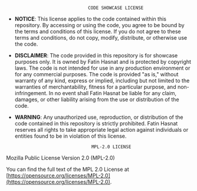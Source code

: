 
                                   CODE SHOWCASE LICENSE                           


- **NOTICE**: This license applies to the code contained within this repository. By accessing 
   or using the code, you agree to be bound by the terms and conditions of this license. 
   If you do not agree to these terms and conditions, do not copy, modify, distribute, 
   or otherwise use the code.

- **DISCLAIMER**: The code provided in this repository is for showcase purposes only. 
   It is owned by Fatin Hasnat and is protected by copyright laws. The code is not 
   intended for use in any production environment or for any commercial purposes. 
   The code is provided "as is," without warranty of any kind, express or implied, 
   including but not limited to the warranties of merchantability, fitness for a 
   particular purpose, and non-infringement. In no event shall Fatin Hasnat be liable 
   for any claim, damages, or other liability arising from the use or distribution 
   of the code.

- **WARNING**: Any unauthorized use, reproduction, or distribution of the code contained 
   in this repository is strictly prohibited. Fatin Hasnat reserves all rights to 
   take appropriate legal action against individuals or entities found to be in 
   violation of this license.


                                   MPL-2.0 LICENSE                           


Mozilla Public License Version 2.0 (MPL-2.0)

You can find the full text of the MPL 2.0 License at [https://opensource.org/licenses/MPL-2.0](https://opensource.org/licenses/MPL-2.0).

